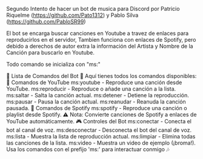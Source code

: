 Segundo Intento de hacer un bot de musica para Discord por Patricio Riquelme (https://github.com/Pato1312) y Pablo Silva (https://github.com/PabloSR99)

El bot se encarga buscar canciones en Youtube a travez de enlaces para reproducirlos en el servidor, 
Tambien funciona con enlaces de Spotify, pero debido a derechos de autor extra la información del Artista
y Nombre de la Canción para buscarlo en Youtube.

Todo comando se inicializa con "ms:"

🎵 Lista de Comandos del Bot 🎵
Aquí tienes todos los comandos disponibles:
🎥 Comandos de YouTube
ms:youtube <url> - Reproduce una canción desde YouTube.
ms:reproducir <url> - Reproduce o añade una canción a la lista.
ms:saltar - Salta la canción actual.
ms:detener - Detiene la reproducción.
ms:pausar - Pausa la canción actual.
ms:reanudar - Reanuda la canción pausada.
🎵 Comandos de Spotify
ms:spotify <url> - Reproduce una canción o playlist desde Spotify.
⚠️ Nota: Convierte canciones de Spotify a enlaces de YouTube automáticamente.
🎮 Controles del Bot
ms:conectar - Conecta el bot al canal de voz.
ms:desconectar - Desconecta el bot del canal de voz.
ms:lista - Muestra la lista de reproducción actual.
ms:limpiar - Elimina todas las canciones de la lista.
ms:video - Muestra un video de ejemplo (¡broma!).
Usa los comandos con el prefijo 'ms:' para interactuar conmigo 🎶
